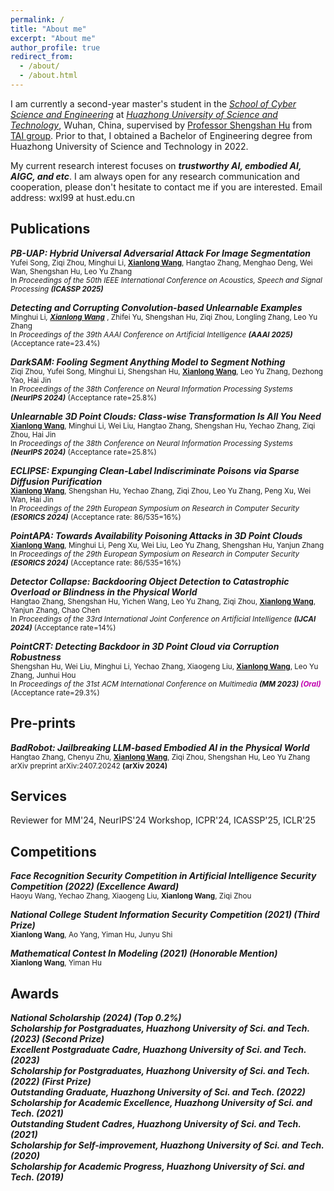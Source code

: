 ```yaml
---
permalink: /
title: "About me"
excerpt: "About me"
author_profile: true
redirect_from: 
  - /about/
  - /about.html
---
```


I am currently a second-year master's student in the _[School of Cyber Science and Engineering](https://cse.hust.edu.cn/)_ at _[Huazhong University of Science and Technology](https://www.hust.edu.cn/)_, Wuhan, China,
supervised by [Professor Shengshan Hu](https://scholar.google.com.hk/citations?user=lkAFwJgAAAAJ&hl=zh-CN&oi=ao) from [TAI group](http://trustai.cse.hust.edu.cn/). Prior to that, I obtained a Bachelor of Engineering degree from Huazhong University of Science and Technology in 2022.

My current research interest focuses on **_trustworthy AI, embodied AI, AIGC, and etc_**. I am always open for any research communication and cooperation, please don't hesitate to contact me if you are interested.
Email address: wxl99 at hust.edu.cn


 

Publications
------
***PB-UAP: Hybrid Universal Adversarial Attack For Image Segmentation***  
<small> Yufei Song, Ziqi Zhou, Minghui Li, **<u>Xianlong Wang</u>**, Hangtao Zhang, Menghao Deng, Wei Wan, Shengshan Hu, Leo Yu Zhang  
In _Proceedings of the 50th IEEE International Conference on Acoustics, Speech and Signal Processing **(ICASSP 2025)**_ </small>


***Detecting and Corrupting Convolution-based Unlearnable Examples***  
<small> Minghui Li<sup>*</sup>, **<u>Xianlong Wang</u>** <sup>*</sup>, Zhifei Yu, Shengshan Hu, Ziqi Zhou, Longling Zhang, Leo Yu Zhang    
In _Proceedings of the 39th AAAI Conference on Artificial Intelligence **(AAAI 2025)**_ (Acceptance rate=23.4%) </small>


***DarkSAM: Fooling Segment Anything Model to Segment Nothing***   
<small> Ziqi Zhou, Yufei Song, Minghui Li, Shengshan Hu, **<u>Xianlong Wang</u>**, Leo Yu Zhang, Dezhong Yao, Hai Jin   
In _Proceedings of the 38th Conference on Neural Information Processing Systems **(NeurIPS 2024)**_ (Acceptance rate=25.8%) </small>

***Unlearnable 3D Point Clouds: Class-wise Transformation Is All You Need***   
<small> **<u>Xianlong Wang</u>**, Minghui Li, Wei Liu, Hangtao Zhang, Shengshan Hu, Yechao Zhang, Ziqi Zhou, Hai Jin   
In _Proceedings of the 38th Conference on Neural Information Processing Systems **(NeurIPS 2024)**_ (Acceptance rate=25.8%) </small>


***ECLIPSE: Expunging Clean-Label Indiscriminate Poisons via Sparse Diffusion Purification***   
<small> **<u>Xianlong Wang</u>**, Shengshan Hu, Yechao Zhang, Ziqi Zhou, Leo Yu Zhang, Peng Xu, Wei Wan, Hai Jin   
In _Proceedings of the 29th European Symposium on Research in Computer Security **(ESORICS 2024)**_ (Acceptance rate: 86/535=16%)  </small>

***PointAPA: Towards Availability Poisoning Attacks in 3D Point Clouds***   
<small> **<u>Xianlong Wang</u>**, Minghui Li, Peng Xu, Wei Liu, Leo Yu Zhang, Shengshan Hu, Yanjun Zhang   
In _Proceedings of the 29th European Symposium on Research in Computer Security **(ESORICS 2024)**_  (Acceptance rate: 86/535=16%) </small>

***Detector Collapse: Backdooring Object Detection to Catastrophic Overload or Blindness in the Physical World***   
<small> Hangtao Zhang, Shengshan Hu, Yichen Wang, Leo Yu Zhang, Ziqi Zhou, **<u>Xianlong Wang</u>**, Yanjun Zhang, Chao Chen   
In _Proceedings of the 33rd International Joint Conference on Artificial Intelligence **(IJCAI 2024)**_ (Acceptance rate=14%) </small>


***PointCRT: Detecting Backdoor in 3D Point Cloud via Corruption Robustness***   
<small> Shengshan Hu, Wei Liu, Minghui Li, Yechao Zhang, Xiaogeng Liu, **<u>Xianlong Wang</u>**, Leo Yu Zhang, Junhui Hou  
In _Proceedings of the 31st ACM International Conference on Multimedia **(MM 2023) <font color="color: lightblue;"> (Oral) </font>**_ (Acceptance rate=29.3%) </small>


Pre-prints
------
***BadRobot: Jailbreaking LLM-based Embodied AI in the Physical World***  
<small> Hangtao Zhang, Chenyu Zhu, **<u>Xianlong Wang</u>**, Ziqi Zhou, Shengshan Hu, Leo Yu Zhang  
arXiv preprint arXiv:2407.20242 **(arXiv 2024)** </small>




Services
------
Reviewer for MM'24, NeurIPS'24 Workshop, ICPR'24, ICASSP'25, ICLR'25 



Competitions
------
***Face Recognition Security Competition in Artificial Intelligence Security Competition (2022) (Excellence Award)***  
<small> Haoyu Wang, Yechao Zhang, Xiaogeng Liu, **Xianlong Wang**, Ziqi Zhou  </small>

***National College Student Information Security Competition (2021) (Third Prize)***  
<small> **Xianlong Wang**, Ao Yang, Yiman Hu, Junyu Shi  </small>

***Mathematical Contest In Modeling (2021) (Honorable Mention)***  
<small> **Xianlong Wang**, Yiman Hu  </small>


Awards
------
***National Scholarship (2024) (Top 0.2%)***  
***Scholarship for Postgraduates, Huazhong University of Sci. and Tech. (2023) (Second Prize)***  
***Excellent Postgraduate Cadre, Huazhong University of Sci. and Tech. (2023)***  
***Scholarship for Postgraduates, Huazhong University of Sci. and Tech. (2022) (First Prize)***  
***Outstanding Graduate, Huazhong University of Sci. and Tech. (2022)***  
***Scholarship for Academic Excellence, Huazhong University of Sci. and Tech. (2021)***  
***Outstanding Student Cadres, Huazhong University of Sci. and Tech. (2021)***  
***Scholarship for Self-improvement, Huazhong University of Sci. and Tech. (2020)***  
***Scholarship for Academic Progress, Huazhong University of Sci. and Tech. (2019)***   













